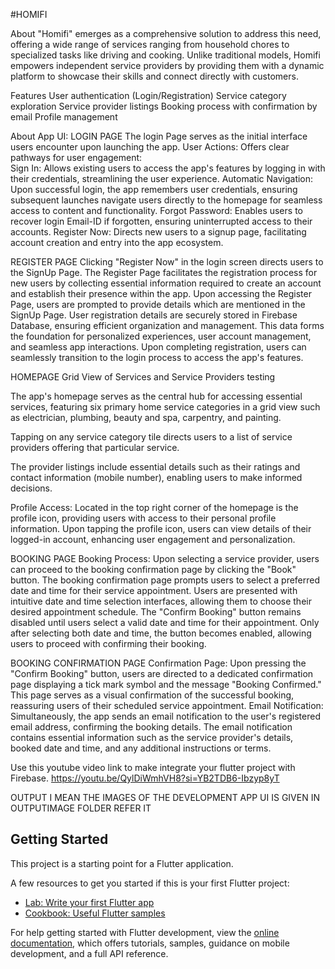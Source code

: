 #HOMIFI

About
"Homifi" emerges as a comprehensive solution to address this need, offering a wide 
range of services ranging from household chores to specialized tasks like driving and 
cooking. Unlike traditional models, Homifi empowers independent service providers by 
providing them with a dynamic platform to showcase their skills and connect directly 
with customers.

Features
User authentication (Login/Registration)
Service category exploration
Service provider listings
Booking process with confirmation by email
Profile management

About App UI:
LOGIN PAGE
The login Page serves as the initial interface users encounter upon launching the app.
User Actions: Offers clear pathways for user engagement:	
Sign In: Allows existing users to access the app's features by logging in with their credentials, streamlining the user experience.
Automatic Navigation: Upon successful login, the app remembers user credentials, ensuring subsequent launches navigate users directly to the homepage for seamless access to content and functionality.
Forgot Password: Enables users to recover login Email-ID if forgotten, ensuring uninterrupted access to their accounts. 
Register Now: Directs new users to a signup page, facilitating account creation and entry into the app ecosystem.


REGISTER PAGE
Clicking "Register Now" in the login screen directs users to the SignUp Page.
The Register Page facilitates the registration process for new users by collecting essential information required to create an account and establish their presence within the app.
Upon accessing the Register Page, users are prompted to provide details which are mentioned in the SignUp Page.
User registration details are securely stored in Firebase Database, ensuring efficient organization and management.
This data forms the foundation for personalized experiences, user account management, and seamless app interactions.
Upon completing registration, users can seamlessly transition to the login process to access the app's features.


HOMEPAGE
Grid View of Services and Service Providers testing

The app's homepage serves as the central hub for accessing essential services, featuring six primary home service categories in a grid view  such as electrician, plumbing, beauty and spa, carpentry, and painting.

Tapping on any service category tile directs users to a list of service providers offering that particular service.

The provider listings include essential details such as their ratings and contact information (mobile number), enabling users to make informed decisions.


Profile Access:
Located in the top right corner of the homepage is the profile icon, providing users with access to their personal profile information.
Upon tapping the profile icon, users can view details of their logged-in account, enhancing user engagement and personalization.



BOOKING PAGE
Booking Process:
Upon selecting a service provider, users can proceed to the booking confirmation page by clicking the "Book" button.
The booking confirmation page prompts users to select a preferred date and time for their service appointment.
Users are presented with intuitive date and time selection interfaces, allowing them to choose their desired appointment schedule.
The "Confirm Booking" button remains disabled until users select a valid date and time for their appointment.
Only after selecting both date and time, the button becomes enabled, allowing users to proceed with confirming their booking.



BOOKING CONFIRMATION PAGE
Confirmation Page:
Upon pressing the "Confirm Booking" button, users are directed to a dedicated confirmation page displaying a tick mark symbol and the message "Booking Confirmed."
This page serves as a visual confirmation of the successful booking, reassuring users of their scheduled service appointment.
Email Notification:
Simultaneously, the app sends an email notification to the user's registered email address, confirming the booking details.
The email notification contains essential information such as the service provider's details, booked date and time, and any additional instructions or terms.


Use this youtube video link to make integrate your flutter project with Firebase.
https://youtu.be/QylDiWmhVH8?si=YB2TDB6-Ibzyp8yT

OUTPUT I MEAN THE IMAGES OF THE DEVELOPMENT APP UI IS GIVEN IN OUTPUTIMAGE FOLDER REFER IT




## Getting Started

This project is a starting point for a Flutter application.

A few resources to get you started if this is your first Flutter project:

- [Lab: Write your first Flutter app](https://docs.flutter.dev/get-started/codelab)
- [Cookbook: Useful Flutter samples](https://docs.flutter.dev/cookbook)

For help getting started with Flutter development, view the
[online documentation](https://docs.flutter.dev/), which offers tutorials,
samples, guidance on mobile development, and a full API reference.
